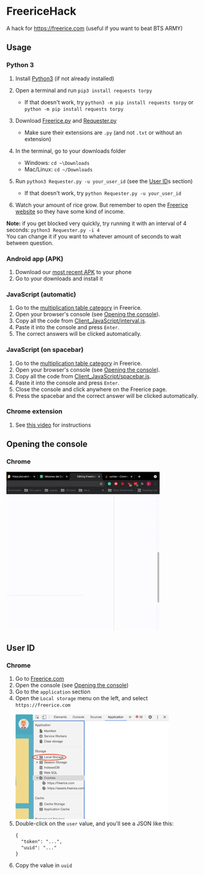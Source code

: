 # FreericeHack
A hack for https://freerice.com (useful if you want to beat BTS ARMY)

## Usage
### Python 3
1. Install [Python3](https://python.org) (if not already installed)

2. Open a terminal and run `pip3 install requests torpy`
   - If that doesn't work, try `python3 -m pip install requests torpy` or `python -m pip install requests torpy`
3. Download [Freerice.py](Freerice.py) and [Requester.py](Requester.py)
   - Make sure their extensions are `.py` (and not `.txt` or without an extension)
4. In the terminal, go to your downloads folder
   - Windows: `cd ~\Downloads`
   - Mac/Linux: `cd ~/Downloads`
5. Run `python3 Requester.py -u your_user_id` (see the [User ID](#user-id)s section)
   - If that doesn't work, try `python Requester.py -u your_user_id`
6. Watch your amount of rice grow. But remember to open the [Freerice website](https://freerice.com) so they have some kind of income.

**Note:** if you get blocked very quickly, try running it with an interval of 4 seconds: `python3 Requester.py -i 4`
<br>
You can change it if you want to whatever amount of seconds to wait between question.

### Android app (APK)
1. Download our [most recent APK](Client_APK/FreericeHack_v1_2.apk) to your phone
2. Go to your downloads and install it

### JavaScript (automatic)
1. Go to the [multiplication table category](https://freerice.com/categories/multiplication-table) in Freerice.
2. Open your browser's console (see [Opening the console](#opening-the-console)).
3. Copy all the code from [Client_JavaScript/interval.js](Client_JavaScript/interval.js).
4. Paste it into the console and press `Enter`.
5. The correct answers will be clicked automatically.

### JavaScript (on spacebar)
1. Go to the [multiplication table category](https://freerice.com/categories/multiplication-table) in Freerice.
2. Open your browser's console (see [Opening the console](#opening-the-console)).
3. Copy all the code from [Client_JavaScript/spacebar.js](Client_JavaScript/spacebar.js).
4. Paste it into the console and press `Enter`.
5. Close the console and click anywhere on the Freerice page.
6. Press the spacebar and the correct answer will be clicked automatically.

### Chrome extension
1. See [this video](https://lafkpages.tech/hack/freerice/ChromeExtensionInstructions.mp4) for instructions

## Opening the console
### Chrome
<img alt="Screen recording" src="README_img2.gif" width="400" />

## User ID
### Chrome
1. Go to [Freerice.com](https://freerice.com)
2. Open the console (see [Opening the console](#opening-the-console))
3. Go to the `application` section
4. Open the `Local storage` menu on the left, and select `https://freerice.com`
<br><br><img alt="Screenshot" src="README_img1.png" width="400" />
5. Double-click on the `user` value, and you'll see a JSON like this:
   ```
   {
     "token": "...",
     "uuid": "..."
   }
   ```
6. Copy the value in `uuid`
